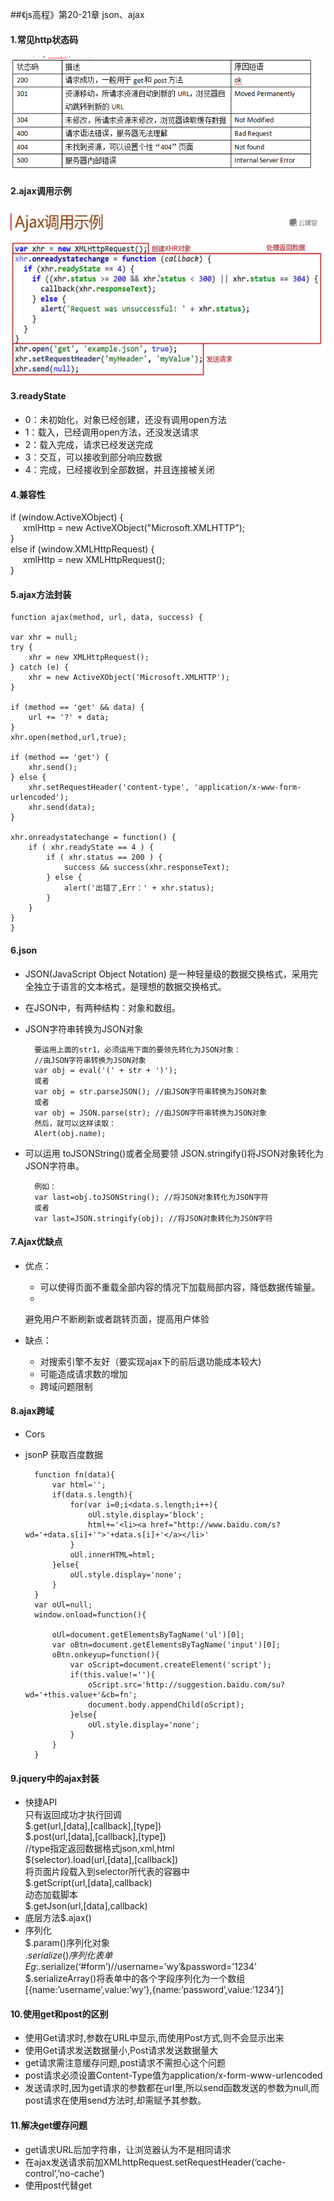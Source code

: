 ##《js高程》第20-21章 json、ajax
#### 1.常见http状态码
![](https://raw.githubusercontent.com/miemiewang/gitskills/master/images/4.png)

#### 2.ajax调用示例
![](https://raw.githubusercontent.com/miemiewang/gitskills/master/images/27.png)

#### 3.readyState
* 0：未初始化，对象已经创建，还没有调用open方法
* 1：载入，已经调用open方法，还没发送请求
* 2：载入完成，请求已经发送完成
* 3：交互，可以接收到部分响应数据
* 4：完成，已经接收到全部数据，并且连接被关闭

#### 4.兼容性  
 if (window.ActiveXObject) {      
       &nbsp;&nbsp;&nbsp;&nbsp; xmlHttp = new ActiveXObject("Microsoft.XMLHTTP");      
    }      
    else if (window.XMLHttpRequest) {      
       &nbsp;&nbsp;&nbsp;&nbsp; xmlHttp = new XMLHttpRequest();      
}    

#### 5.ajax方法封装

    function ajax(method, url, data, success) { 
 
    var xhr = null;  
	try {  
		xhr = new XMLHttpRequest();  
	} catch (e) {  
		xhr = new ActiveXObject('Microsoft.XMLHTTP');  
	}  

	if (method == 'get' && data) {  
		url += '?' + data;  
	}  
	xhr.open(method,url,true);
  
	if (method == 'get') {  
		xhr.send();  
	} else {  
		xhr.setRequestHeader('content-type', 'application/x-www-form-urlencoded');  
		xhr.send(data);  
	} 
 
	xhr.onreadystatechange = function() {  		
		if ( xhr.readyState == 4 ) {  
			if ( xhr.status == 200 ) {  
				success && success(xhr.responseText);  
			} else {  
				alert('出错了,Err：' + xhr.status);  
			}  
		}  
	}  
    }

#### 6.json
* JSON(JavaScript Object Notation) 是一种轻量级的数据交换格式，采用完全独立于语言的文本格式，是理想的数据交换格式。  
* 在JSON中，有两种结构：对象和数组。  
* JSON字符串转换为JSON对象
   
	 	要运用上面的str1，必须运用下面的要领先转化为JSON对象： 
	 	//由JSON字符串转换为JSON对象   		
		var obj = eval('(' + str + ')');
		或者
    	var obj = str.parseJSON(); //由JSON字符串转换为JSON对象
    	或者		
		var obj = JSON.parse(str); //由JSON字符串转换为JSON对象  		
		然后，就可以这样读取：
    	Alert(obj.name);
* 可以运用 toJSONString()或者全局要领 JSON.stringify()将JSON对象转化为JSON字符串。
    
		例如：  	
		var last=obj.toJSONString(); //将JSON对象转化为JSON字符 	
		或者
		var last=JSON.stringify(obj); //将JSON对象转化为JSON字符

#### 7.Ajax优缺点
* 优点：   
  * 可以使得页面不重载全部内容的情况下加载局部内容，降低数据传输量。
  * 
  避免用户不断刷新或者跳转页面，提高用户体验

* 缺点：   
  * 对搜索引擎不友好（要实现ajax下的前后退功能成本较大)
　
  *  可能造成请求数的增加
　 
  * 跨域问题限制

#### 8.ajax跨域
* Cors
* jsonP
获取百度数据

		function fn(data){
			var html='';
			if(data.s.length){
				for(var i=0;i<data.s.length;i++){
					oUl.style.display='block';
					html+='<li><a href="http://www.baidu.com/s?wd='+data.s[i]+'">'+data.s[i]+'</a></li>'
				}
				oUl.innerHTML=html;
			}else{
				oUl.style.display='none';
			}
		}
		var oUl=null;
		window.onload=function(){
		
			oUl=document.getElementsByTagName('ul')[0];
			var oBtn=document.getElementsByTagName('input')[0];
			oBtn.onkeyup=function(){
				var oScript=document.createElement('script');
				if(this.value!=''){
					oScript.src='http://suggestion.baidu.com/su?wd='+this.value+'&cb=fn';
					document.body.appendChild(oScript);
				}else{
					oUl.style.display='none';
				}
			}
		}

#### 9.jquery中的ajax封装
* 快捷API  
只有返回成功才执行回调  
$.get(url,[data],[callback],[type])  
$.post(url,[data],[callback],[type])  
//type指定返回数据格式json,xml,html  
$(selector).load(url,[data],[callback])  
将页面片段载入到selector所代表的容器中  
$.getScript(url,[data],callback)  
动态加载脚本  
$.getJson(url,[data],callback)
* 底层方法$.ajax()
* 序列化  
$.param()序列化对象  
$.serialize()序列化表单  
Eg:$.serialize(‘#form’)//username=’wy’&password=’1234’  
$.serializeArray()将表单中的各个字段序列化为一个数组  
[{name:’username’,value:’wy’},{name:’password’,value:’1234’}]

#### 10.使用get和post的区别
* 使用Get请求时,参数在URL中显示,而使用Post方式,则不会显示出来
* 使用Get请求发送数据量小,Post请求发送数据量大
* get请求需注意缓存问题,post请求不需担心这个问题
* post请求必须设置Content-Type值为application/x-form-www-urlencoded
* 发送请求时,因为get请求的参数都在url里,所以send函数发送的参数为null,而post请求在使用send方法时,却需赋予其参数。

#### 11.解决get缓存问题
* get请求URL后加字符串，让浏览器认为不是相同请求
* 在ajax发送请求前加XMLhttpRequest.setRequestHeader(‘cache-control’,’no-cache’)
* 使用post代替get
